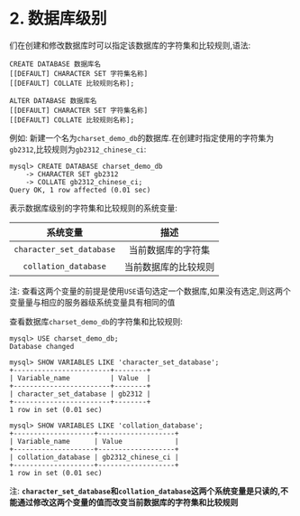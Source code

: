 # 2. 数据库级别

们在创建和修改数据库时可以指定该数据库的字符集和比较规则,语法:

```
CREATE DATABASE 数据库名
[[DEFAULT] CHARACTER SET 字符集名称]
[[DEFAULT] COLLATE 比较规则名称];
```

```
ALTER DATABASE 数据库名
[[DEFAULT] CHARACTER SET 字符集名称]
[[DEFAULT] COLLATE 比较规则名称];
```

例如: 新建一个名为`charset_demo_db`的数据库.在创建时指定使用的字符集为`gb2312`,比较规则为`gb2312_chinese_ci`:

```
mysql> CREATE DATABASE charset_demo_db
    -> CHARACTER SET gb2312
    -> COLLATE gb2312_chinese_ci;
Query OK, 1 row affected (0.01 sec)
```

表示数据库级别的字符集和比较规则的系统变量:

|           系统变量           |     描述     |
|:------------------------:|:----------:|
| `character_set_database` | 当前数据库的字符集  |
|   `collation_database`   | 当前数据库的比较规则 |

注: 查看这两个变量的前提是使用`USE`语句选定一个数据库,如果没有选定,则这两个变量量与相应的服务器级系统变量具有相同的值

查看数据库`charset_demo_db`的字符集和比较规则:

```
mysql> USE charset_demo_db;
Database changed
```

```
mysql> SHOW VARIABLES LIKE 'character_set_database';
+------------------------+--------+
| Variable_name          | Value  |
+------------------------+--------+
| character_set_database | gb2312 |
+------------------------+--------+
1 row in set (0.01 sec)
```

```
mysql> SHOW VARIABLES LIKE 'collation_database';
+--------------------+-------------------+
| Variable_name      | Value             |
+--------------------+-------------------+
| collation_database | gb2312_chinese_ci |
+--------------------+-------------------+
1 row in set (0.01 sec)
```

注: **`character_set_database`和`collation_database`这两个系统变量是只读的,不能通过修改这两个变量的值而改变当前数据库的字符集和比较规则**
